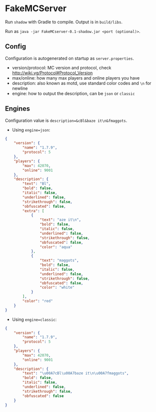 FakeMCServer
==
Run `shadow` with Gradle to compile. Output is in `build/libs`.

Run as `java -jar FakeMCserver-0.1-shadow.jar <port (optional)>`.

Config
--
Configuration is autogenerated on startup as `server.properties`.
* version/protocol: MC version and protocol, check http://wiki.vg/Protocol#Protocol_Version
* max/online: how many max players and online players you have
* description: also known as motd, use standard color codes and `\n` for newline
* engine: how to output the description, can be `json` or `classic`

Engines
--
Configuration value is `description=&cBl&baze it\n&fmaggots`.
* Using `engine=json`:
```json
{
    "version": {
        "name": "1.7.9",
        "protocol": 5
    },
    "players": {
        "max": 42070,
        "online": 9001
    },
    "description": {
        "text": "Bl",
        "bold": false,
        "italic": false,
        "underlined": false,
        "strikethrough": false,
        "obfuscated": false,
        "extra": [
            {
                "text": "aze it\n",
                "bold": false,
                "italic": false,
                "underlined": false,
                "strikethrough": false,
                "obfuscated": false,
                "color": "aqua"
            },
            {
                "text": "maggots",
                "bold": false,
                "italic": false,
                "underlined": false,
                "strikethrough": false,
                "obfuscated": false,
                "color": "white"
            }
        ],
        "color": "red"
    }
}
```
* Using `engine=classic`:
```json
{
    "version": {
        "name": "1.7.9",
        "protocol": 5
    },
    "players": {
        "max": 42070,
        "online": 9001
    },
    "description": {
        "text": "\u00A7cBl\u00A7baze it\n\u00A7fmaggots",
        "bold": false,
        "italic": false,
        "underlined": false,
        "strikethrough": false,
        "obfuscated": false
    }
}
```